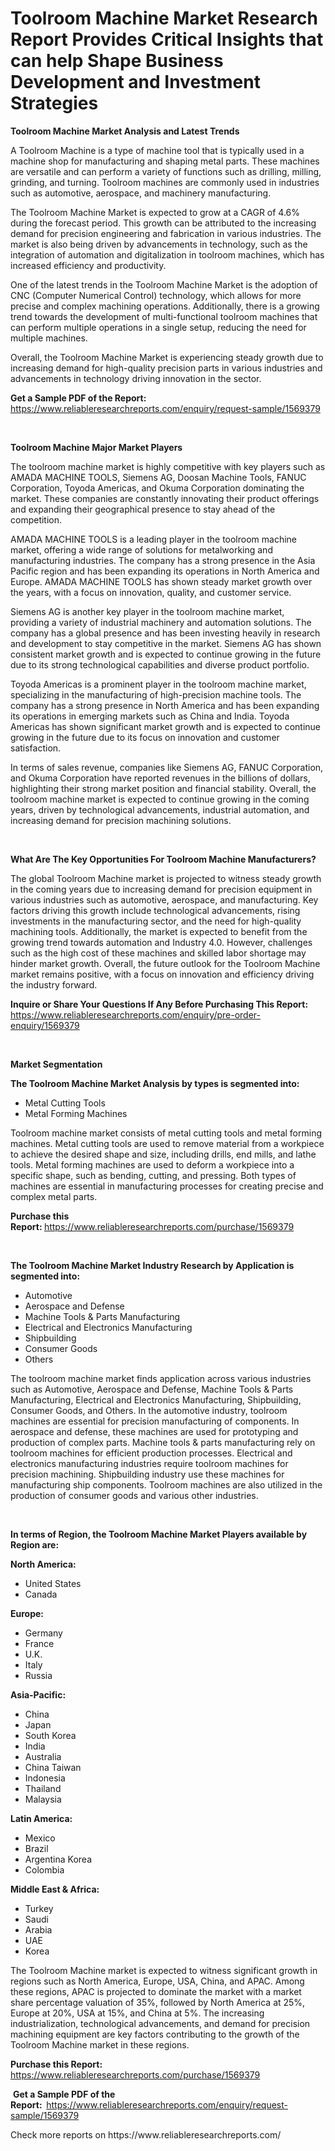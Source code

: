 <p><h1>Toolroom Machine Market Research Report Provides Critical Insights that can help Shape Business Development and Investment Strategies</h1></p><p><strong>Toolroom Machine Market Analysis and Latest Trends</strong></p>
<p><p>A Toolroom Machine is a type of machine tool that is typically used in a machine shop for manufacturing and shaping metal parts. These machines are versatile and can perform a variety of functions such as drilling, milling, grinding, and turning. Toolroom machines are commonly used in industries such as automotive, aerospace, and machinery manufacturing.</p><p>The Toolroom Machine Market is expected to grow at a CAGR of 4.6% during the forecast period. This growth can be attributed to the increasing demand for precision engineering and fabrication in various industries. The market is also being driven by advancements in technology, such as the integration of automation and digitalization in toolroom machines, which has increased efficiency and productivity.</p><p>One of the latest trends in the Toolroom Machine Market is the adoption of CNC (Computer Numerical Control) technology, which allows for more precise and complex machining operations. Additionally, there is a growing trend towards the development of multi-functional toolroom machines that can perform multiple operations in a single setup, reducing the need for multiple machines.</p><p>Overall, the Toolroom Machine Market is experiencing steady growth due to increasing demand for high-quality precision parts in various industries and advancements in technology driving innovation in the sector.</p></p>
<p><strong>Get a Sample PDF of the Report:&nbsp;</strong> <a href="https://www.reliableresearchreports.com/enquiry/request-sample/1569379">https://www.reliableresearchreports.com/enquiry/request-sample/1569379</a></p>
<p>&nbsp;</p>
<p><strong>Toolroom Machine Major Market Players</strong></p>
<p><p>The toolroom machine market is highly competitive with key players such as AMADA MACHINE TOOLS, Siemens AG, Doosan Machine Tools, FANUC Corporation, Toyoda Americas, and Okuma Corporation dominating the market. These companies are constantly innovating their product offerings and expanding their geographical presence to stay ahead of the competition.</p><p>AMADA MACHINE TOOLS is a leading player in the toolroom machine market, offering a wide range of solutions for metalworking and manufacturing industries. The company has a strong presence in the Asia Pacific region and has been expanding its operations in North America and Europe. AMADA MACHINE TOOLS has shown steady market growth over the years, with a focus on innovation, quality, and customer service.</p><p>Siemens AG is another key player in the toolroom machine market, providing a variety of industrial machinery and automation solutions. The company has a global presence and has been investing heavily in research and development to stay competitive in the market. Siemens AG has shown consistent market growth and is expected to continue growing in the future due to its strong technological capabilities and diverse product portfolio.</p><p>Toyoda Americas is a prominent player in the toolroom machine market, specializing in the manufacturing of high-precision machine tools. The company has a strong presence in North America and has been expanding its operations in emerging markets such as China and India. Toyoda Americas has shown significant market growth and is expected to continue growing in the future due to its focus on innovation and customer satisfaction.</p><p>In terms of sales revenue, companies like Siemens AG, FANUC Corporation, and Okuma Corporation have reported revenues in the billions of dollars, highlighting their strong market position and financial stability. Overall, the toolroom machine market is expected to continue growing in the coming years, driven by technological advancements, industrial automation, and increasing demand for precision machining solutions.</p></p>
<p>&nbsp;</p>
<p><strong>What Are The Key Opportunities For Toolroom Machine Manufacturers?</strong></p>
<p><p>The global Toolroom Machine market is projected to witness steady growth in the coming years due to increasing demand for precision equipment in various industries such as automotive, aerospace, and manufacturing. Key factors driving this growth include technological advancements, rising investments in the manufacturing sector, and the need for high-quality machining tools. Additionally, the market is expected to benefit from the growing trend towards automation and Industry 4.0. However, challenges such as the high cost of these machines and skilled labor shortage may hinder market growth. Overall, the future outlook for the Toolroom Machine market remains positive, with a focus on innovation and efficiency driving the industry forward.</p></p>
<p><strong>Inquire or Share Your Questions If Any Before Purchasing This Report:</strong> <a href="https://www.reliableresearchreports.com/enquiry/pre-order-enquiry/1569379">https://www.reliableresearchreports.com/enquiry/pre-order-enquiry/1569379</a></p>
<p>&nbsp;</p>
<p><strong>Market Segmentation</strong></p>
<p><strong>The Toolroom Machine Market Analysis by types is segmented into:</strong></p>
<p><ul><li>Metal Cutting Tools</li><li>Metal Forming Machines</li></ul></p>
<p><p>Toolroom machine market consists of metal cutting tools and metal forming machines. Metal cutting tools are used to remove material from a workpiece to achieve the desired shape and size, including drills, end mills, and lathe tools. Metal forming machines are used to deform a workpiece into a specific shape, such as bending, cutting, and pressing. Both types of machines are essential in manufacturing processes for creating precise and complex metal parts.</p></p>
<p><strong>Purchase this Report:&nbsp;</strong><a href="https://www.reliableresearchreports.com/purchase/1569379">https://www.reliableresearchreports.com/purchase/1569379</a></p>
<p>&nbsp;</p>
<p><strong>The Toolroom Machine Market Industry Research by Application is segmented into:</strong></p>
<p><ul><li>Automotive</li><li>Aerospace and Defense</li><li>Machine Tools & Parts Manufacturing</li><li>Electrical and Electronics Manufacturing</li><li>Shipbuilding</li><li>Consumer Goods</li><li>Others</li></ul></p>
<p><p>The toolroom machine market finds application across various industries such as Automotive, Aerospace and Defense, Machine Tools & Parts Manufacturing, Electrical and Electronics Manufacturing, Shipbuilding, Consumer Goods, and Others. In the automotive industry, toolroom machines are essential for precision manufacturing of components. In aerospace and defense, these machines are used for prototyping and production of complex parts. Machine tools & parts manufacturing rely on toolroom machines for efficient production processes. Electrical and electronics manufacturing industries require toolroom machines for precision machining. Shipbuilding industry use these machines for manufacturing ship components. Toolroom machines are also utilized in the production of consumer goods and various other industries.</p></p>
<p>&nbsp;</p>
<p><strong>In terms of Region, the Toolroom Machine Market Players available by Region are:</strong></p>
<p>
    <p> <strong> North America: </strong>
        <ul>
            <li>United States</li>
            <li>Canada</li>
        </ul>
        </p> 
    <p> <strong> Europe: </strong>
        <ul>
            <li>Germany</li>
            <li>France</li>
            <li>U.K.</li>
            <li>Italy</li>
            <li>Russia</li>
        </ul>
        </p> 
    <p> <strong> Asia-Pacific: </strong>
        <ul>
            <li>China</li>
            <li>Japan</li>
            <li>South Korea</li>
            <li>India</li>
            <li>Australia</li>
            <li>China Taiwan</li>
            <li>Indonesia</li>
            <li>Thailand</li>
            <li>Malaysia</li>
        </ul>
        </p> 
    <p> <strong> Latin America: </strong>
        <ul>
            <li>Mexico</li>
            <li>Brazil</li>
            <li>Argentina Korea</li>
            <li>Colombia</li>
        </ul>
        </p> 
    <p> <strong> Middle East & Africa: </strong>
        <ul>
            <li>Turkey</li>
            <li>Saudi</li>
            <li>Arabia</li>
            <li>UAE</li>
            <li>Korea</li>
        </ul>
    </p>
    </p>
<p><p>The Toolroom Machine market is expected to witness significant growth in regions such as North America, Europe, USA, China, and APAC. Among these regions, APAC is projected to dominate the market with a market share percentage valuation of 35%, followed by North America at 25%, Europe at 20%, USA at 15%, and China at 5%. The increasing industrialization, technological advancements, and demand for precision machining equipment are key factors contributing to the growth of the Toolroom Machine market in these regions.</p></p>
<p><strong>Purchase this Report: </strong><a href="https://www.reliableresearchreports.com/purchase/1569379">https://www.reliableresearchreports.com/purchase/1569379</a></p>
<p>&nbsp;<strong>Get a Sample PDF of the Report:&nbsp;&nbsp;</strong><a href="https://www.reliableresearchreports.com/enquiry/request-sample/1569379">https://www.reliableresearchreports.com/enquiry/request-sample/1569379</a></p>
<p><strong></strong></p>
<p>Check more reports on https://www.reliableresearchreports.com/</p>